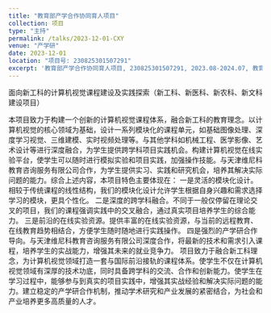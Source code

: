```yaml
---
title: "教育部产学合作协同育人项目"
collection: 项目
type: "主持"
permalink: /talks/2023-12-01-CXY
venue: "产学研"
date: 2023-12-01
location: "项目号: 230825301507291"
excerpt: '教育部产学合作协同育人项目, 230825301507291, 2023.08-2024.07, 教育部产学合作协同育人项目专家组'
---
```


面向新工科的计算机视觉课程建设及实践探索（新工科、新医科、新农科、新文科建设项目）

本项目致力于构建一个创新的计算机视觉课程体系，融合新工科的教育理念。以计算机视觉的核心领域为基础，设计一系列模块化的课程单元，如基础图像处理、深度学习视觉、三维建模、实时视频处理等。与其他学科如机械工程、医学影像、艺术设计等进行深度融合，为学生提供跨学科项目实践机会。构建计算机视觉在线实验平台，使学生可以随时进行模拟实验和项目实践，加强操作技能。与天津维尼科教育咨询服务有限公司合作，为学生提供实习、实践和研究机会，培养其解决实际问题的能力。综合上述内容，本项目特色主要体现在：
一是灵活的模块化设计。相较于传统课程的线性结构，我们的模块化设计允许学生根据自身兴趣和需求选择学习的模块，更具个性化。
二是深度的跨学科融合。不同于一般仅停留在理论交叉的项目，我们的课程强调实践中的交叉融合，通过真实项目培养学生的综合能力。
三是前沿的在线实验资源。提供丰富的在线实验资源，与当前的远程教育、在线教育趋势相结合，方便学生随时随地进行实践操作。
四是强烈的产学研合作导向。与天津维尼科教育咨询服务有限公司深度合作，将最新的技术和需求引入课程，培养学生的实战能力，增强其未来的就业竞争力。
项目致力于融合新工科理念，为计算机视觉领域打造一套与国际前沿接轨的课程体系。使学生不仅在计算机视觉领域有深厚的技术功底，同时具备跨学科的交流、合作和创新能力。使学生在学习过程中，能够参与到真实的项目实践中，增强其实战经验和解决实际问题的能力。建立稳定的产学研合作机制，推动学术研究和产业发展的紧密结合，为社会和产业培养更多高质量的人才。